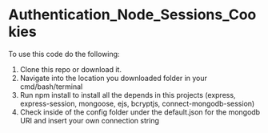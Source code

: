 # Authentication_Node_Sessions_Cookies

To use this code do the following:
1. Clone this repo or download it.
2. Navigate into the location you downloaded folder in your cmd/bash/terminal
3. Run npm install to install all the depends in this projects (express, express-session, mongoose, ejs, bcryptjs, connect-mongodb-session)
4. Check inside of the config folder under the default.json for the mongodb URI and insert your own connection string 

